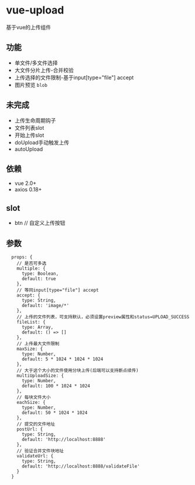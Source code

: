 # vue-upload
基于vue的上传组件

## 功能
- 单文件/多文件选择
- 大文件分片上传-合并校验
- 上传选择的文件限制-基于input[type="file"] accept
- 图片预览 `blob`

## 未完成
- 上传生命周期钩子
- 文件列表slot
- 开始上传slot
- doUpload手动触发上传
- autoUpload

## 依赖
- vue 2.0+
- axios 0.18+

## slot
- btn // 自定义上传按钮

## 参数
```
  props: {
    // 是否可多选
    multiple: {
      type: Boolean,
      default: true
    },
    // 等同input[type="file"] accept
    accept: {
      type: String,
      default: 'image/*'
    },
    // 上传的文件列表，可支持默认，必须设置preview属性和status=UPLOAD_SUCCESS
    fileList: {
      type: Array,
      default: () => [] 
    },
    // 上传最大文件限制
    maxSize: {
      type: Number,
      default: 5 * 1024 * 1024 * 1024
    },
    // 大于这个大小的文件使用分块上传(后端可以支持断点续传)
    multiUploadSize: {
      type: Number,
      default: 100 * 1024 * 1024
    },
    // 每块文件大小
    eachSize: {
      type: Number,
      default: 50 * 1024 * 1024
    },
    // 提交的文件地址
    postUrl: {
      type: String,
      default: 'http://localhost:8888'
    },
    // 验证合并文件块地址
    validateUrl: {
      type: String,
      default: 'http://localhost:8888/validateFile'
    }
  }
  ```
